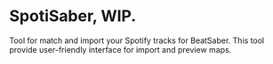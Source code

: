 # SpotiSaber, WIP.

Tool for match and import your Spotify tracks for BeatSaber.
This tool provide user-friendly interface for import and preview maps.
